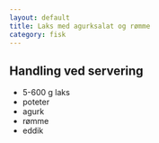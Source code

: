 ```yaml
---
layout: default
title: Laks med agurksalat og rømme
category: fisk
---
```


Handling ved servering
---

- 5-600 g laks
- poteter
- agurk
- rømme
- eddik

